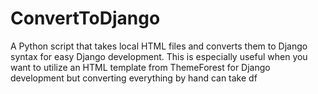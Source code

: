 # ConvertToDjango
A Python script that takes local HTML files and converts them to Django syntax for easy Django development. This is especially useful when you want to utilize an HTML template from ThemeForest for Django development but converting everything by hand can take df
